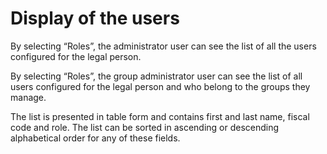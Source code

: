 # Display of the users

By selecting “Roles”, the administrator user can see the list of all the users configured for the legal person.

By selecting “Roles”, the group administrator user can see the list of all users configured for the legal person and who belong to the groups they manage.

The list is presented in table form and contains first and last name, fiscal code and role. The list can be sorted in ascending or descending alphabetical order for any of these fields.